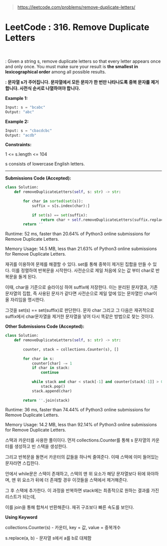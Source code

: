 > https://leetcode.com/problems/remove-duplicate-letters/



# LeetCode : 316. Remove Duplicate Letters﻿

﻿

: Given a string s, remove duplicate letters so that every letter appears once and only once. You must make sure your result is **the smallest in lexicographical order** among all possible results.

**: 문자열 s가 주어집니다. 문자열에서 모든 문자가 한 번만 나타나도록 중복 문자를 제거합니다. 사전식 순서로 나열하여야 합니다.**



**Example 1:**

```python
Input: s = "bcabc"
Output: "abc"
```

**Example 2:**

```python
Input: s = "cbacdcbc"
Output: "acdb"
```



**Constraints:**

1 <= s.length <= 104

s consists of lowercase English letters.

---



**Submissions Code (Accepted):**

```python
class Solution:
    def removeDuplicateLetters(self, s: str) -> str:
        
        for char in sorted(set(s)):
            suffix = s[s.index(char):]
            
            if set(s) == set(suffix):
                return char + self.removeDuplicateLetters(suffix.replace(char, ''))
        return ''
```

Runtime: 52 ms, faster than 20.64% of Python3 online submissions for Remove Duplicate Letters.

Memory Usage: 14.5 MB, less than 21.63% of Python3 online submissions for Remove Duplicate Letters.



재귀를 이용하여 문제를 해결할 수 있다. set를 통해 중복이 제거된 집합을 만들 수 있다. 이를 정렬하여 반복문을 시작한다. 사전순으로 제일 처음에 오는 값 부터 char로 반복문을 돌게 된다.

이때, char을 기준으로 슬라이싱 하여 suffix에 저장한다. 이는 분리된 문자열과, 기존 문자열의 집합, 즉 사용된 문자가 같다면 사전순으로 제일 앞에 있는 문자열인 char이 올 자리임을 명시한다.

그것을 set(s) == set(suffix)로 판단한다. 문자 char 그리고 그 다음은 재귀적으로 suffix에서 char문자열을 제거한 문자열을 넣어 다시 똑같은 방법으로 찾는 것이다.



**Other Submissions Code (Accepted):**

```python
class Solution:
    def removeDuplicateLetters(self, s: str) -> str:
        
        counter, stack = collections.Counter(s), []
        
        for char in s:
            counter[char] -= 1
            if char in stack:
                continue
                
            while stack and char < stack[-1] and counter[stack[-1]] > 0:
                stack.pop()
            stack.append(char)
            
        return ''.join(stack)
```

Runtime: 36 ms, faster than 74.44% of Python3 online submissions for Remove Duplicate Letters.

Memory Usage: 14.2 MB, less than 92.14% of Python3 online submissions for Remove Duplicate Letters.



스택과 카운터를 사용한 풀이이다. 먼저 collections.Counter를 통해 s 문자열의 카운터를 생성하고 빈 스택을 생성한다.

그리고 반복문을 돌면서 카운터의 값들을 하나씩 줄여준다. 이때 스택에 이미 들어있는 문자라면 스킵한다.

안에서 while문은 스택이 존재하고, 스택의 맨 위 요소가 해당 문자열보다 뒤에 와야하며, 맨 위 요소가 뒤에 더 존재할 경우 이것들을 스택에서 제거해준다.

그 후 스택에 추가한다. 이 과정을 반복하면 stack에는 최종적으로 원하는 결과를 가진 리스트가 되는데,

이를 join을 통해 합쳐서 반환해준다. 재귀 구조보다 빠른 속도를 보인다.



**Using Keyword**

collections.Counter(s) - 카운터, key = 값, value = 중복개수

s.replace(a, b) - 문자열 s에서 a를 b로 대체함